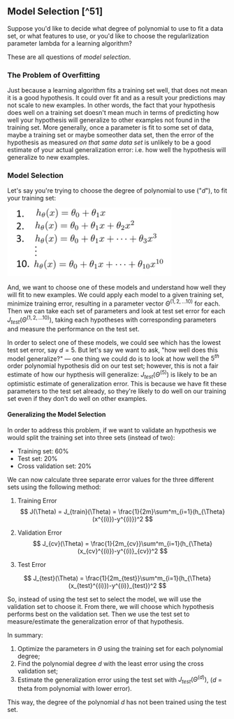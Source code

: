 ## Model Selection [^51]

Suppose you'd like to decide what degree of polynomial to use to fit a data set, or what features to use, or you'd like to choose the regularlization parameter lambda for a learning algorithm?

These are all questions of _model selection_.

### The Problem of Overfitting

Just because a learning algorithm fits a training set well, that does not mean it is a good hypothesis. It could over fit and as a result your predictions may not scale to new examples.  In other words, the fact that your hypothesis does well on a training set doesn't mean much in terms of predicting how well your hypothesis will generalize to other examples not found in the training set.  More generally, once a parameter is fit to some set of data, maybe a training set or maybe someother data set, then the error of the hypothesis as measured _on that same data set_ is unlikely to be a good estimate of your actual generalization error: i.e. how well the hypothesis will generalize to new examples.

### Model Selection

Let's say you're trying to choose the degree of polynomial to use ("$d$"), to fit your training set:

<img src="03-model-selection.assets/image-20210505074216936.png" alt="image-20210505074216936" style="zoom:50%;" />

And, we want to choose one of these models and understand how well they will fit to new examples. We could apply each model to a given training set, minimize training error, resulting in a parameter vector $\Theta^{(1,2,…10)}$ for each.  Then we can take each set of parameters and look at test set error for each $J_{test}(\Theta^{(1,2,…10)})$, taking each hypotheses with corresponding parameters and measure the performance on the test set.  

In order to select one of these models, we could see which has the lowest test set error, say $d=5$.  But let's say we want to ask, "how well does this model generalize?" — one thing we could do is to look at how well the $5^{th}$ order polynomial hypothesis did on our test set; however, this is not a fair estimate of how our hypthesis will generalize: $J_{test}(\Theta^{(5)})$ is likely to be an optimistic estimate of generalization error.  This is because we have fit these parameters to the test set already, so they're likely to do well on our training set even if they don't do well on other examples.

#### Generalizing the Model Selection

In order to address this problem, if we want to validate an hypothesis we would split the training set into three sets (instead of two):

* Training set: 60%
* Test set: 20%
* Cross validation set: 20%

We can now calculate three separate error values for the three different sets using the following method:

1. Training Error
   $$
   J(\Theta) = J_{train}(\Theta) = \frac{1}{2m}\sum^m_{i=1}(h_{\Theta}(x^{(i)})-y^{(i)})^2
   $$

2. Validation Error
   $$
   J_{cv}(\Theta) = \frac{1}{2m_{cv}}\sum^m_{i=1}(h_{\Theta}(x_{cv}^{(i)})-y^{(i)}_{cv})^2
   $$

3. Test Error

$$
J_{test}(\Theta) = \frac{1}{2m_{test}}\sum^m_{i=1}(h_{\Theta}(x_{test}^{(i)})-y^{(i)}_{test})^2
$$

So, instead of using the test set to select the model, we will use the validation set to choose it. From there, we will choose which hypothesis performs best on the validation set.  Then we use the test set to measure/estimate the generalization error of that hypothesis.

In summary:

1. Optimize the parameters in $\Theta$ using the training set for each polynomial degree;
2. Find the polynomial degree $d$ with the least error using the cross validation set;
3. Estimate the generalization error using the test set with $J_{test}(\Theta^{(d)})$, ($d$ = theta from polynomial with lower error).

This way, the degree of the polynomial $d$ has not been trained using the test set.

